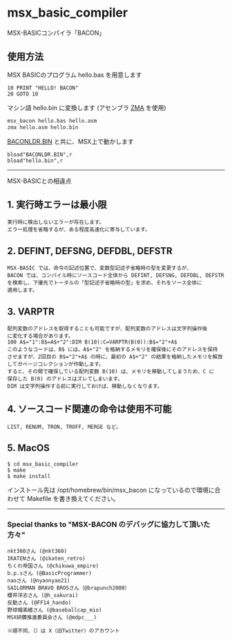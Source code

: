 # msx_basic_compiler
MSX-BASICコンパイラ「BACON」

## 使用方法

MSX BASICのプログラム hello.bas を用意します
```basic
10 PRINT "HELLO! BACON"
20 GOTO 10
```

マシン語 hello.bin に変換します (アセンブラ [ZMA](https://github.com/hra1129/zma) を使用)
```sh
msx_bacon hello.bas hello.asm
zma hello.asm hello.bin
```

[BACONLDR.BIN](msx_basic_compiler/baconloader/BACONLDR.BIN) と共に、MSX上で動かします
```MSX
bload"BACONLDR.BIN",r
bload"hello.bin",r
```

-------------------------------------------------------------------------------
MSX-BASICとの相違点

## 1. 実行時エラーは最小限
	実行時に検出しないエラーが存在します。 
	エラー処理を省略するが、ある程度高速化に寄与しています。

## 2. DEFINT, DEFSNG, DEFDBL, DEFSTR
	MSX-BASIC では、命令の記述位置で、変数型記述子省略時の型を変更するが、
	BACON では、コンパイル時にソースコード全体から DEFINT, DEFSNG, DEFDBL, DEFSTR
	を検索し、下優先でトータルの「型記述子省略時の型」を求め、それをソース全体に
	適用します。

## 3. VARPTR
	配列変数のアドレスを取得することも可能ですが、配列変数のアドレスは文字列操作後
	に変化する場合があります。
	100 A$="1":B$=A$+"2":DIM B(10):C=VARPTR(B(0)):B$="2"+A$
	このようなコードは、B$ には、A$+"2" を格納するメモリを確保後にそのアドレスを保持
	させますが、2回目の B$="2"+A$ の時に、最初の A$+"2" の結果を格納したメモリを解放
	してガベージコレクションが作動します。
	すると、その間で確保している配列変数 B(10) は、メモリを移動してしまうため、C に
	保存した B(0) のアドレスはズレてしまいます。
	DIM は文字列操作する前に実行しておけば、移動しなくなります。

## 4. ソースコード関連の命令は使用不可能
	LIST, RENUM, TRON, TROFF, MERGE など。

## 5. MacOS

```
$ cd msx_basic_compiler
$ make
$ make install
```

インストール先は /opt/homebrew/bin/msx_bacon になっているので環境に合わせて Makefile を書き換えてください。

-------------------------------------------------------------------------------
### Special thanks to "MSX-BACON のデバッグに協力して頂いた方々"
```
nkt360さん (@nkt360)
IKATENさん (@ikaten_retro)
ちくわ帝国さん (@chikuwa_empire)
b.p.sさん (@BasicProgrammer)
naoさん (@nyaonyao21)
SAILORMAN BRAVO BROSさん（@brapunch2000）
櫻井洋志さん (@h_sakurai)
反動さん (@FF14_hando)
野球帽美緒さん (@baseballcap_mio)
MSX研鑽推進委員会さん (@mdpc___)
```
	※順不同、（）は X（旧Twitter）のアカウント
